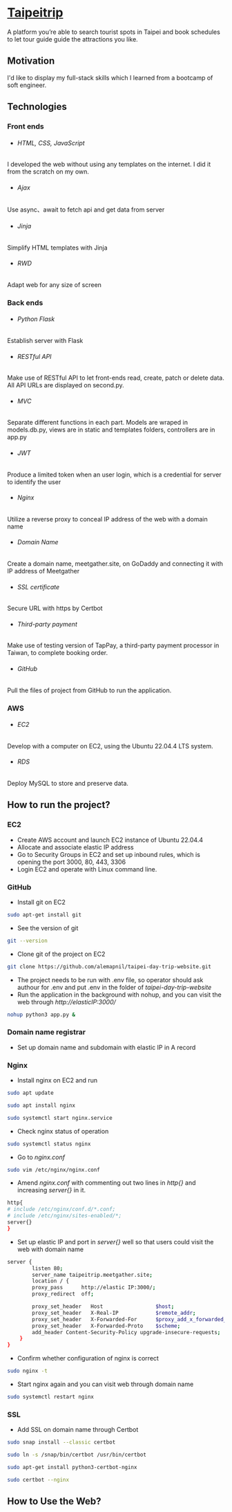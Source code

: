 # [Taipeitrip](https://taipeitrip.meetgather.site/)
A platform you’re able to search tourist spots in Taipei and book schedules to let tour guide guide the attractions you like.
## Motivation
I'd like to display my full-stack skills which I learned from a bootcamp of soft engineer. 
## Technologies 
### Front ends
* ###### HTML, CSS, JavaScript  
I developed the web without using any templates on the internet. I did it from the scratch on my own.
* ###### Ajax  
Use async、await to fetch api and get data from server
* ###### Jinja  
Simplify HTML templates with Jinja
* ###### RWD  
Adapt web for any size of screen
### Back ends
* ###### Python Flask
Establish server with Flask
* ###### RESTful API
Make use of RESTful API to let front-ends read, create, patch or delete data. All API URLs are displayed on second.py. 
* ###### MVC
Separate different functions in each part. Models are wraped in models.db.py, views are in static and templates folders, controllers are in app.py
* ###### JWT
Produce a limited token when an user login, which is a credential for server to identify the user 
* ###### Nginx
Utilize a reverse proxy to conceal IP address of the web with a domain name
* ###### Domain Name
Create a domain name, meetgather.site, on GoDaddy and connecting it with IP address of Meetgather
* ###### SSL certificate
Secure URL with https by Certbot
* ###### Third-party payment
Make use of testing version of TapPay, a third-party payment processor in Taiwan, to complete booking order.
* ###### GitHub
Pull the files of project from GitHub to run the application.
### AWS 
* ###### EC2
Develop with a computer on EC2, using the Ubuntu 22.04.4 LTS system.
* ###### RDS
Deploy MySQL to store and preserve data.
## How to run the project?
### EC2
* Create AWS account and launch EC2 instance of Ubuntu 22.04.4
* Allocate and associate elastic IP address
* Go to Security Groups in EC2 and set up inbound rules, which is opening the port 3000, 80, 443, 3306
* Login EC2 and operate with Linux command line.
### GitHub
* Install git on EC2
```bash
sudo apt-get install git
```
* See the version of git
```bash
git --version
```
* Clone git of the project on EC2
```bash
git clone https://github.com/alemapnil/taipei-day-trip-website.git
```
* The project needs to be run with .env file, so operator should ask authour for .env and put .env in the folder of _taipei-day-trip-website_
* Run the application in the background with nohup, and you can visit the web through _http://elasticIP:3000/_
```bash
nohup python3 app.py &
```
### Domain name registrar
* Set up domain name and subdomain with elastic IP in A record
### Nginx
* Install nginx on EC2 and run
```bash
sudo apt update 
```
```bash
sudo apt install nginx
```
```bash
sudo systemctl start nginx.service 
```
* Check nginx status of operation
```bash
sudo systemctl status nginx
```
* Go to _nginx.conf_
```bash
sudo vim /etc/nginx/nginx.conf 
```
* Amend _nginx.conf_ with commenting out two lines in _http{}_ and increasing _server{}_ in it.
```bash
http{
# include /etc/nginx/conf.d/*.conf;
# include /etc/nginx/sites-enabled/*; 
server{}
}
```
* Set up elastic IP and port in _server{}_ well so that users could visit the web with domain name
```bash
server {
        listen 80;
        server_name taipeitrip.meetgather.site;
        location / {
        proxy_pass      http://elastic IP:3000/;
        proxy_redirect  off;

        proxy_set_header   Host                 $host;
        proxy_set_header   X-Real-IP            $remote_addr;
        proxy_set_header   X-Forwarded-For      $proxy_add_x_forwarded_for;
        proxy_set_header   X-Forwarded-Proto    $scheme;
        add_header Content-Security-Policy upgrade-insecure-requests;
    }
}
```
* Confirm whether configuration of nginx is correct
```bash
sudo nginx -t
```
* Start nginx again and you can visit web through domain name
```bash
sudo systemctl restart nginx
```
### SSL
* Add SSL on domain name through Certbot
```bash
sudo snap install --classic certbot
```
```bash
sudo ln -s /snap/bin/certbot /usr/bin/certbot
```
```bash
sudo apt-get install python3-certbot-nginx
```
```bash
sudo certbot --nginx
```
## How to Use the Web?
